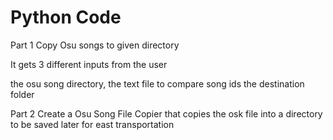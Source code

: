 # Python Code


Part 1
Copy Osu songs to given directory

It gets 3 different inputs from the user

the osu song directory,
the text file to compare song ids
the destination folder


Part 2 
Create a Osu Song File Copier that copies the osk file into a directory to be saved later for east transportation
